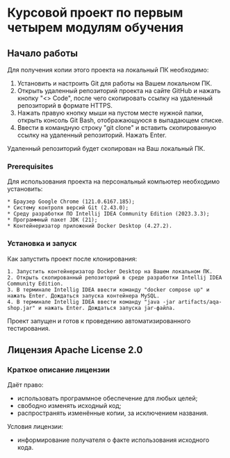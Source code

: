 # Курсовой проект по первым четырем модулям обучения

## Начало работы

Для получения копии этого проекта на локальный ПК необходимо:
1. Установить и настроить Git для работы на Вашем локальном ПК.
2. Открыть удаленный репозиторий проекта на сайте GitHub и нажать кнопку "<> Code", после чего скопировать ссылку на удаленный репозиторий в формате HTTPS.
3. Нажать правую кнопку мыши на пустом месте нужной папки, открыть консоль Git Bash, отображающуюся в выпадающем списке.
4. Ввести в командную строку "git clone" и вставить скопированную ссылку на удаленный репозиторий. Нажать Enter.

Удаленный репозиторий будет скопирован на Ваш локальный ПК.

### Prerequisites

Для использования проекта на персональный компьютер необходимо установить:

```
* Браузер Google Chrome (121.0.6167.185);
* Систему контроля версий Git (2.43.0);
* Среду разработки ПО Intellij IDEA Community Edition (2023.3.3);
* Программный пакет JDK (21);
* Контейнеризатор приложений Docker Desktop (4.27.2).
```

### Установка и запуск

Как запустить проект после клонирования:

```
1. Запустить контейнеризатор Docker Desktop на Вашем локальном ПК.
2. Открыть скопированный репозиторий в среде разработки Intellij IDEA Community Edition.
3. В терминале Intellig IDEA ввести команду "docker compose up" и нажать Enter. Дождаться запуска контейнера MySQL.
4. В терминале Intellig IDEA ввести команду "java -jar artifacts/aqa-shop.jar" и нажать Enter. Дождаться запуска jar-файла.
```

Проект запущен и готов к проведению автоматизированного тестирования.

## Лицензия Apache License 2.0
### Краткое описание лицензии
Даёт право:
* использовать программное обеспечение для любых целей;
* свободно изменять исходный код;
* распространять изменённые копии, за исключением названия.

Условия лицензии: 
* информирование получателя о факте использования исходного кода.
